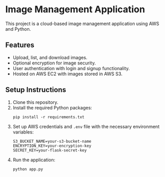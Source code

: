 
# Image Management Application

This project is a cloud-based image management application using AWS and Python.

## Features
- Upload, list, and download images.
- Optional encryption for image security.
- User authentication with login and signup functionality.
- Hosted on AWS EC2 with images stored in AWS S3.

## Setup Instructions
1. Clone this repository.
2. Install the required Python packages:
   ```
   pip install -r requirements.txt
   ```
3. Set up AWS credentials and `.env` file with the necessary environment variables:
   ```
   S3_BUCKET_NAME=your-s3-bucket-name
   ENCRYPTION_KEY=your-encryption-key
   SECRET_KEY=your-flask-secret-key
   ```
4. Run the application:
   ```
   python app.py
   ```
